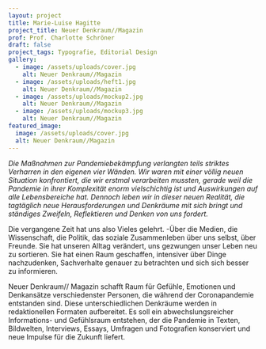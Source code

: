 ```yaml
---
layout: project
title: Marie-Luise Hagitte
project_title: Neuer Denkraum//Magazin
prof: Prof. Charlotte Schröner
draft: false
project_tags: Typografie, Editorial Design
gallery:
  - image: /assets/uploads/cover.jpg
    alt: Neuer Denkraum//Magazin
  - image: /assets/uploads/heft1.jpg
    alt: Neuer Denkraum//Magazin
  - image: /assets/uploads/mockup2.jpg
    alt: Neuer Denkraum//Magazin
  - image: /assets/uploads/mockup3.jpg
    alt: Neuer Denkraum//Magazin
featured_image:
  image: /assets/uploads/cover.jpg
  alt: Neuer Denkraum//Magazin
---
```

*Die Maßnahmen zur Pandemiebekämpfung verlangten teils striktes Verharren in den eigenen vier Wänden. Wir waren mit einer völlig neuen Situation konfrontiert, die wir erstmal verarbeiten mussten, gerade weil die Pandemie in ihrer Komplexität enorm vielschichtig ist und Auswirkungen auf alle Lebensbereiche hat. Dennoch leben wir in dieser neuen Realität, die tagtäglich neue Herausforderungen und Denkräume mit sich bringt und ständiges Zweifeln, Reflektieren und Denken von uns fordert.* 

Die vergangene Zeit hat uns also Vieles gelehrt. -Über die Medien, die Wissenschaft, die Politik, das soziale Zusammenleben über uns selbst, über Freunde. Sie hat unseren Alltag verändert, uns gezwungen unser Leben neu zu sortieren. Sie hat einen Raum geschaffen, intensiver über Dinge nachzudenken, Sachverhalte genauer zu betrachten und sich sich besser zu informieren. 

Neuer Denkraum// Magazin schafft Raum für Gefühle, Emotionen und Denkansätze verschiedenster Personen, die während der Coronapandemie entstanden sind. Diese unterschiedlichen Denkräume werden in redaktionellen Formaten aufbereitet. Es soll ein abwechslungsreicher Informations- und Gefühlsraum entstehen, der die Pandemie in Texten, Bildwelten, Interviews, Essays, Umfragen und Fotografien konserviert und neue Impulse für die Zukunft liefert.